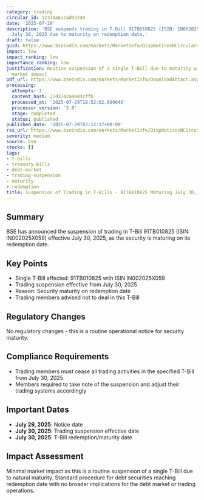 ```yaml
---
category: trading
circular_id: 12370a61cad92249
date: '2025-07-29'
description: 'BSE suspends trading in T-Bill 91TB010825 (ISIN: IN002025X059) effective
  July 30, 2025 due to maturity on redemption date.'
draft: false
guid: https://www.bseindia.com/markets/MarketInfo/DispNoticesNCirculars.aspx?Noticeid={39307E07-8DF0-425F-AD89-99BE74F7AF11}&noticeno=20250729-4&dt=07/29/2025&icount=4&totcount=71&flag=0
impact: low
impact_ranking: low
importance_ranking: low
justification: Routine suspension of a single T-Bill due to maturity with limited
  market impact
pdf_url: https://www.bseindia.com/markets/MarketInfo/DownloadAttach.aspx?id=20250729-4&attachedId=
processing:
  attempts: 1
  content_hash: 22d3742a9e03cffb
  processed_at: '2025-07-29T18:52:02.699646'
  processor_version: '2.0'
  stage: completed
  status: published
published_date: '2025-07-29T07:12:37+00:00'
rss_url: https://www.bseindia.com/markets/MarketInfo/DispNoticesNCirculars.aspx?Noticeid={39307E07-8DF0-425F-AD89-99BE74F7AF11}&noticeno=20250729-4&dt=07/29/2025&icount=4&totcount=71&flag=0
severity: medium
source: bse
stocks: []
tags:
- t-bills
- treasury-bills
- debt-market
- trading-suspension
- maturity
- redemption
title: Suspension of Trading in T-Bills - 91TB010825 Maturing July 30, 2025
---
```


## Summary

BSE has announced the suspension of trading in T-Bill 91TB010825 (ISIN: IN002025X059) effective July 30, 2025, as the security is maturing on its redemption date.

## Key Points

- Single T-Bill affected: 91TB010825 with ISIN IN002025X059
- Trading suspension effective from July 30, 2025
- Reason: Security maturity on redemption date
- Trading members advised not to deal in this T-Bill

## Regulatory Changes

No regulatory changes - this is a routine operational notice for security maturity.

## Compliance Requirements

- Trading members must cease all trading activities in the specified T-Bill from July 30, 2025
- Members required to take note of the suspension and adjust their trading systems accordingly

## Important Dates

- **July 29, 2025**: Notice date
- **July 30, 2025**: Trading suspension effective date
- **July 30, 2025**: T-Bill redemption/maturity date

## Impact Assessment

Minimal market impact as this is a routine suspension of a single T-Bill due to natural maturity. Standard procedure for debt securities reaching redemption date with no broader implications for the debt market or trading operations.